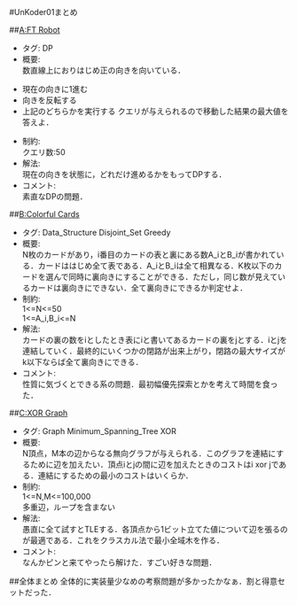 #UnKoder01まとめ

##[A:FT Robot](https://www.hackerrank.com/contests/unkoder-01/challenges/ft-robot)
+ タグ: DP
+ 概要:  
数直線上におりはじめ正の向きを向いている．
 * 現在の向きに1進む
 * 向きを反転する
 * 上記のどちらかを実行する
クエリが与えられるので移動した結果の最大値を答えよ．
+ 制約:  
クエリ数:50
+ 解法:  
現在の向きを状態に，どれだけ進めるかをもってDPする．
+ コメント:  
素直なDPの問題．

##[B:Colorful Cards](https://www.hackerrank.com/contests/unkoder-01/challenges/colorful-cards-1)
+ タグ: Data_Structure Disjoint_Set Greedy
+ 概要:  
N枚のカードがあり，i番目のカードの表と裏にある数A_iとB_iが書かれている．カードははじめ全て表である．A_iとB_iは全て相異なる．K枚以下のカードを選んで同時に裏向きにすることができる．ただし，同じ数が見えているカードは裏向きにできない．全て裏向きにできるか判定せよ．
+ 制約:  
1<=N<=50  
1<=A_i,B_i<=N
+ 解法:  
カードの裏の数をiとしたとき表にiと書いてあるカードの裏をjとする．iとjを連結していく．最終的にいくつかの閉路が出来上がり，閉路の最大サイズがk以下ならば全て裏向きにできる．
+ コメント:  
性質に気づくとできる系の問題．最初幅優先探索とかを考えて時間を食った．

##[C:XOR Graph](https://www.hackerrank.com/contests/unkoder-01/challenges/xor-graph)
+ タグ: Graph Minimum_Spanning_Tree XOR
+ 概要:  
N頂点，M本の辺からなる無向グラフが与えられる．このグラフを連結にするために辺を加えたい．頂点iとjの間に辺を加えたときのコストはi xor jである．連結にするための最小のコストはいくらか．
+ 制約:  
1<=N,M<=100,000  
多重辺，ループを含まない
+ 解法:  
愚直に全て試すとTLEする．各頂点から1ビット立てた値について辺を張るのが最適である．これをクラスカル法で最小全域木を作る．
+ コメント:  
なんかピンと来てやったら解けた．すごい好きな問題．

##全体まとめ
全体的に実装量少なめの考察問題が多かったかなぁ．割と得意セットだった．
